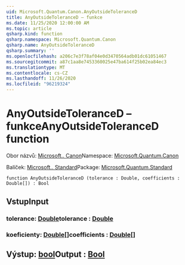 ```yaml
---
uid: Microsoft.Quantum.Canon.AnyOutsideToleranceD
title: AnyOutsideToleranceD – funkce
ms.date: 11/25/2020 12:00:00 AM
ms.topic: article
qsharp.kind: function
qsharp.namespace: Microsoft.Quantum.Canon
qsharp.name: AnyOutsideToleranceD
qsharp.summary: ''
ms.openlocfilehash: a206c7e3f78af04e0d3470564adb01dc61051467
ms.sourcegitcommit: a87c1aa8e7453360025e47ba614f25b02ea84ec3
ms.translationtype: MT
ms.contentlocale: cs-CZ
ms.lasthandoff: 11/26/2020
ms.locfileid: "96219324"
---
```

# <a name="anyoutsidetoleranced-function"></a><span data-ttu-id="b84c0-102">AnyOutsideToleranceD – funkce</span><span class="sxs-lookup"><span data-stu-id="b84c0-102">AnyOutsideToleranceD function</span></span>

<span data-ttu-id="b84c0-103">Obor názvů: [Microsoft.. Canon](xref:Microsoft.Quantum.Canon)</span><span class="sxs-lookup"><span data-stu-id="b84c0-103">Namespace: [Microsoft.Quantum.Canon](xref:Microsoft.Quantum.Canon)</span></span>

<span data-ttu-id="b84c0-104">Balíček: [Microsoft.. Standard](https://nuget.org/packages/Microsoft.Quantum.Standard)</span><span class="sxs-lookup"><span data-stu-id="b84c0-104">Package: [Microsoft.Quantum.Standard](https://nuget.org/packages/Microsoft.Quantum.Standard)</span></span>




```qsharp
function AnyOutsideToleranceD (tolerance : Double, coefficients : Double[]) : Bool
```


## <a name="input"></a><span data-ttu-id="b84c0-105">Vstup</span><span class="sxs-lookup"><span data-stu-id="b84c0-105">Input</span></span>

### <a name="tolerance--double"></a><span data-ttu-id="b84c0-106">tolerance: [Double](xref:microsoft.quantum.lang-ref.double)</span><span class="sxs-lookup"><span data-stu-id="b84c0-106">tolerance : [Double](xref:microsoft.quantum.lang-ref.double)</span></span>




### <a name="coefficients--double"></a><span data-ttu-id="b84c0-107">koeficienty: [Double](xref:microsoft.quantum.lang-ref.double)[]</span><span class="sxs-lookup"><span data-stu-id="b84c0-107">coefficients : [Double](xref:microsoft.quantum.lang-ref.double)[]</span></span>





## <a name="output--bool"></a><span data-ttu-id="b84c0-108">Výstup: [bool](xref:microsoft.quantum.lang-ref.bool)</span><span class="sxs-lookup"><span data-stu-id="b84c0-108">Output : [Bool](xref:microsoft.quantum.lang-ref.bool)</span></span>

